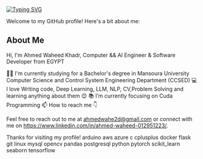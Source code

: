 [![Typing SVG](https://readme-typing-svg.demolab.com?font=Fira+Code&weight=100&pause=1000&color=3BF74B&background=B3B3B300&center=true&vCenter=true&random=false&width=435&lines=Hi+All+%2C+This+is++Ahmed+Waheed;Nice+To+Meet+You)](https://git.io/typing-svg)

Welcome to my GitHub profile! Here's a bit about me:

## About Me

Hi, I'm Ahmed Waheed Khadr, Computer && AI Engineer & Software Developer from EGYPT

👨‍🎓 I'm currently studying for a Bachelor's degree in Mansoura University Computer Science and Control System Engineering Department (CCSED)
💻 I love Writing code, Deep Learning, LLM, NLP, CV,Problem Solving and learning anything about them 😊
📚 I’m currently focusing on Cuda Programming
📫 How to reach me 👇

Feel free to reach out to me at ahmedwahe2d@gmail.com or connect with me on https://www.linkedin.com/in/ahmed-waheed-012951223/.

Thanks for visiting my profile!
arduino aws azure c cplusplus docker flask git linux mysql opencv pandas postgresql python pytorch scikit_learn seaborn tensorflow

